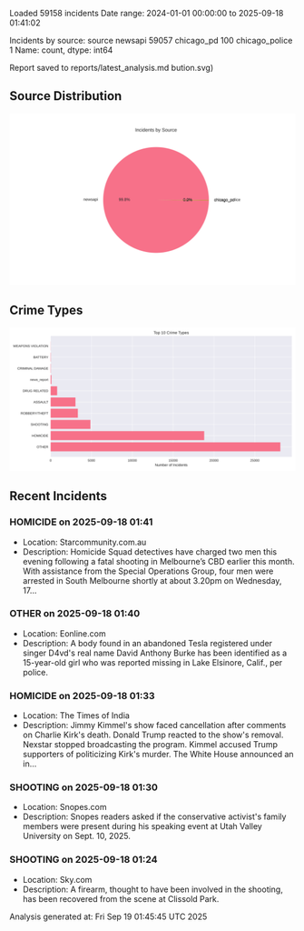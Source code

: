 
Loaded 59158 incidents
Date range: 2024-01-01 00:00:00 to 2025-09-18 01:41:02

Incidents by source:
source
newsapi           59057
chicago_pd          100
chicago_police        1
Name: count, dtype: int64

Report saved to reports/latest_analysis.md
bution.svg)

## Source Distribution
![Source Distribution](images/source_distribution.svg)

## Crime Types
![Crime Types](images/crime_types.svg)

## Recent Incidents

### HOMICIDE on 2025-09-18 01:41
- Location: Starcommunity.com.au
- Description: Homicide Squad detectives have charged two men this evening following a fatal shooting in Melbourne’s CBD earlier this month. With assistance from the Special Operations Group, four men were arrested in South Melbourne shortly at about 3.20pm on Wednesday, 17…


### OTHER on 2025-09-18 01:40
- Location: Eonline.com
- Description: A body found in an abandoned Tesla registered under singer D4vd's real name David Anthony Burke has been identified as a 15-year-old girl who was reported missing in Lake Elsinore, Calif., per police.


### HOMICIDE on 2025-09-18 01:33
- Location: The Times of India
- Description: Jimmy Kimmel's show faced cancellation after comments on Charlie Kirk's death. Donald Trump reacted to the show's removal. Nexstar stopped broadcasting the program. Kimmel accused Trump supporters of politicizing Kirk's murder. The White House announced an in…


### SHOOTING on 2025-09-18 01:30
- Location: Snopes.com
- Description: Snopes readers asked if the conservative activist's family members were present during his speaking event at Utah Valley University on Sept. 10, 2025.


### SHOOTING on 2025-09-18 01:24
- Location: Sky.com
- Description: A firearm, thought to have been involved in the shooting, has been recovered from the scene at Clissold Park.

Analysis generated at: Fri Sep 19 01:45:45 UTC 2025
